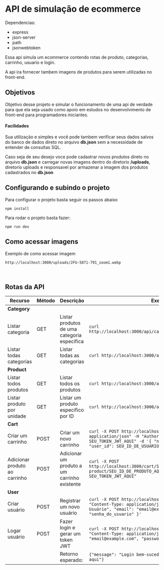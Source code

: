 # API de simulação de ecommerce

Dependencias:
 - express
 - json-server
 - path
 - jsonwebtoken

Essa api simula um ecommerce contendo rotas de produto, categorias, carrinho, usuario e login.

A api ira fornecer tambem imagens de produtos para serem utilizadas no front-end.

## Objetivos

Objetivo desse projeto e simular o funcionamento de uma api de verdade
para que ela seja usado como apoio em estudos no desenvolvimento de
front-end para programadores iniciantes.

#### Facilidades

Sua utilização e simples e você pode tambem verificar seus dados salvos
do banco de dados direto no arquivo **db.json** sem a necessidade de
entender de consultas SQL. 

Caso seja de seu desejo voce pode cadastrar
novos produtos direto no arquivo **db.json** e carregar novas imagens
dentro do diretorio **/uploads**, diretorio uploads e responsavel
por armazenar a imagem dos produtos cadastrados no **db.json**

## Configurando e subindo o projeto

Para configurar o projeto basta seguir os passos abaixo

``npm install``

Para rodar o projeto basta fazer:

``npm run dev``

## Como acessar imagens

Exemplo de como acessar imagem

``http://localhost:3000/uploads/2FU-5871-791_zoom1.webp``

<br />

## Rotas da API

| Recurso                       | Método | Descrição                                       | Exemplo                                      |
| ----------------------------- | ------ | ----------------------------------------------- | -------------------------------------------- |
| **Category**                  |        |                                                 |                                              |
| Listar categoria              |  GET   | Listar produtos de uma categoria específica     | `curl http://localhost:3000/api/categories/{categoryId}/products` |
| Listar todas categorias       |  GET   | Listar todas as categorias                      | `curl http://localhost:3000/api/categories`  |
| **Product**                   |        |                                                 |                                              |
| Listar todos produtos         |  GET   | Listar todos os produtos                        | `curl http://localhost:3000/api/products`    |
| Listar produto por unidade    |  GET   | Listar um produto específico por ID             | `curl http://localhost:3000/api/products/{productId}` |
| **Cart**                      |        |                                                 |                                              |
| Criar um carrinho             |  POST  | Criar um novo carrinho                          | `curl -X POST http://localhost:3000/cart -H "Content-Type: application/json" -H "Authorization: Bearer SEU_TOKEN_JWT_AQUI" -d '{ "name": "Nome do Carrinho", "user_id": SEU_ID_DE_USUARIO_AQUI }'`   |
| Adicionar produto ao carrinho |  POST  | Adicionar um produto a um carrinho existente | `curl -X POST http://localhost:3000/cart/SEU_ID_DE_CARRINHO_AQUI/add-product/SEU_ID_DE_PRODUTO_AQUI -H "Authorization: Bearer SEU_TOKEN_JWT_AQUI"` |
| **User**                      |        |                                                 |                                               |
| Criar usuário                 |  POST  | Registrar um novo usuário                       | `curl -X POST http://localhost:3000/api/users/register -H "Content-Type: application/json" -d '{ "name": "Nome do Usuário", "email": "email@example.com", "password": "senha_do_usuario" }'`         |
| Logar usuário                 |  POST  | Fazer login e gerar um token JWT                | `curl -X POST http://localhost:3000/api/users/login -H "Content-Type: application/json" -d '{ "email": "email@example.com", "password": "senha_do_usuario" }'` |
|                   |        | Retorno esperado:                               | `{"message": "Login bem-sucedido", "token": "seu-token-jwt-aqui"}` |
